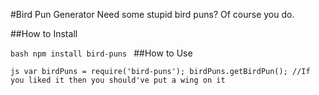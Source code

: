 #Bird Pun Generator
Need some stupid bird puns? Of course you do.

##How to Install

``bash
npm install bird-puns
``
##How to Use

``js
var birdPuns = require('bird-puns');
birdPuns.getBirdPun(); //If you liked it then you should've put a wing on it
``
